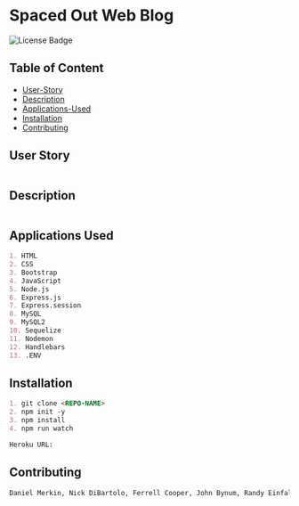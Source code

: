# Spaced Out Web Blog

![License Badge](https://img.shields.io/github/license/dmerk2/Spaced-Out)
## Table of Content
- [User-Story](#user-story)
- [Description](#description)
- [Applications-Used](#applications-used)
- [Installation](#installation)
- [Contributing](#contributing)

## User Story

```md

```

## Description

```md
```

## Applications Used

```md
1. HTML 
2. CSS 
3. Bootstrap 
4. JavaScript 
5. Node.js
6. Express.js
7. Express.session
8. MySQL 
9. MySQL2
10. Sequelize
11. Nodemon 
12. Handlebars 
13. .ENV
```

## Installation

```md
1. git clone <REPO-NAME>
2. npm init -y
3. npm install
4. npm run watch

Heroku URL: 
```

## Contributing

```md
Daniel Merkin, Nick DiBartolo, Ferrell Cooper, John Bynum, Randy Einfalt, Cyrus Jalili-Khiabani
```
